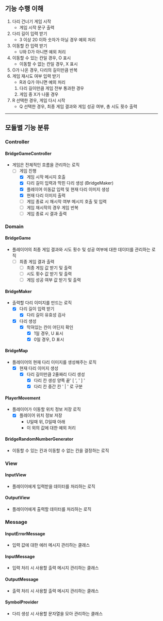 ## 기능 수행 이해
1. 다리 건너기 게임 시작
   - 게임 시작 문구 출력
2. 다리 길이 입력 받기
   - 3 이상 20 이하 숫자가 아닐 경우 예외 처리
3. 이동할 칸 입력 받기
   - U와 D가 아니면 예외 처리
4. 이동할 수 있는 칸일 경우, O 표시 
   - 이동할 수 없는 칸일 경우, X 표시
5. O가 나온 경우, 다리의 길이만큼 반복 
6. 게임 재시도 여부 입력 받기
   - R과 Q가 아니면 예외 처리
   1) 다리 길이만큼 게임 전부 통과한 경우
   2) 게임 중 X가 나올 경우
7. R 선택한 경우, 게임 다시 시작
   - Q 선택한 경우, 최종 게임 결과와 게임 성공 여부, 총 시도 횟수 출력

---
## 모듈별 기능 분류

### Controller
#### BridgeGameController
- 게임은 전체적인 흐름을 관리하는 로직
  - [ ] 게임 진행
    - [x] 게임 시작 메시지 호출
    - [x] 다리 길이 입력과 막힌 다리 생성 (BridgeMaker)
    - [x] 플레이어 이동값 입력 및 현재 다리 이미지 생성
    - [x] 현재 다리 이미지 출력
    - [ ] 게임 종료 시 재시작 여부 메시지 호출 및 입력
    - [ ] 게임 재시작의 경우 게임 반복
    - [ ] 게임 종료 시 결과 출력

### Domain
#### BridgeGame
- 플레이어의 최종 게임 결과와 시도 횟수 및 성공 여부에 대한 데이터를 관리하는 로직
  - [ ] 최종 게임 결과 출력
    - [ ] 최종 게임 값 받기 및 출력
    - [ ] 시도 횟수 값 받기 및 출력
    - [ ] 게임 성공 여부 값 받기 및 출력
#### BridgeMaker
- 출력할 다리 이미지를 만드는 로직
  - [x] 다리 길이 입력 받기
    - [x] 다리 길이 유효성 검사
  - [x] 다리 생성
    - [x] 막혀있는 칸이 어딘지 확인
      - [x] 1일 경우, U 표시
      - [x] 0일 경우, D 표시
#### BridgeMap
- 플레이어의 현재 다리 이미지를 생성해주는 로직
  - [x] 현재 다리 이미지 생성
    - [x] 다리 길이만큼 2줄짜리 다리 생성
        - [x] 다리 칸 생성 양쪽 끝' [ ',  ' ] '
        - [x] 다리 칸 중간 칸 ' | ' 로 구분
#### PlayerMovement
- 플레이어가 이동할 위치 정보 저장 로직
  - [x] 플레이어 위치 정보 저장
    - U일때 위, D일때 아래
    - 이 외의 값에 대한 예외 처리
#### BridgeRandomNumberGenerator
- 이동할 수 있는 칸과 이동할 수 없는 칸을 결정하는 로직

### View
#### InputView
- 플레이어에게 입력받을 데이터를 처리하는 로직
#### OutputView
- 플레이어에게 출력할 데이터를 처리하는 로직

### Message
#### InputErrorMessage
- 입력 값에 대한 에러 메시지 관리하는 클래스
#### InputMessage
- 입력 처리 시 사용할 출력 메시지 관리하는 클래스
#### OutputMessage
- 출력 처리 시 사용할 출력 메시지 관리하는 클래스

#### SymbolProvider
- 다리 생성 시 사용할 문자열을 모아 관리하는 클래스